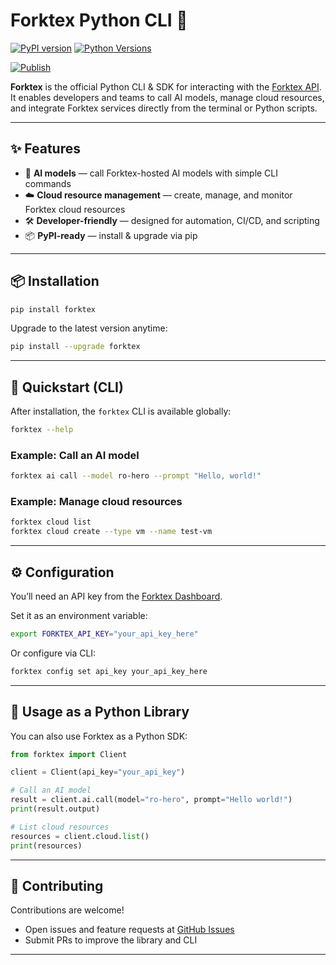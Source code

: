
# Forktex Python CLI 🚀

[![PyPI version](https://img.shields.io/pypi/v/forktex.svg)](https://pypi.org/project/forktex/)
[![Python Versions](https://img.shields.io/pypi/pyversions/forktex.svg)](https://pypi.org/project/forktex/)

[![Publish](https://github.com/forktex/forktex-python/actions/workflows/publish.yml/badge.svg)](https://github.com/forktex/forktex-python/actions)

**Forktex** is the official Python CLI & SDK for interacting with the [Forktex API](https://forktex.com).  
It enables developers and teams to call AI models, manage cloud resources, and integrate Forktex services directly from the terminal or Python scripts.

---

## ✨ Features

- 🤖 **AI models** — call Forktex-hosted AI models with simple CLI commands  
- ☁️ **Cloud resource management** — create, manage, and monitor Forktex cloud resources  
- 🛠️ **Developer-friendly** — designed for automation, CI/CD, and scripting  
- 📦 **PyPI-ready** — install & upgrade via pip

---

## 📦 Installation

```bash
pip install forktex
```

Upgrade to the latest version anytime:

```bash
pip install --upgrade forktex
```

---

## 🚀 Quickstart (CLI)

After installation, the `forktex` CLI is available globally:

```bash
forktex --help
```

### Example: Call an AI model

```bash
forktex ai call --model ro-hero --prompt "Hello, world!"
```

### Example: Manage cloud resources

```bash
forktex cloud list
forktex cloud create --type vm --name test-vm
```

---

## ⚙️ Configuration

You’ll need an API key from the [Forktex Dashboard](https://forktex.com).

Set it as an environment variable:

```bash
export FORKTEX_API_KEY="your_api_key_here"
```

Or configure via CLI:

```bash
forktex config set api_key your_api_key_here
```

---

## 📖 Usage as a Python Library

You can also use Forktex as a Python SDK:

```python
from forktex import Client

client = Client(api_key="your_api_key")

# Call an AI model
result = client.ai.call(model="ro-hero", prompt="Hello world!")
print(result.output)

# List cloud resources
resources = client.cloud.list()
print(resources)
```

---


## 🤝 Contributing

Contributions are welcome!  
- Open issues and feature requests at [GitHub Issues](https://github.com/forktex/forktex-python/issues)  
- Submit PRs to improve the library and CLI  

---
